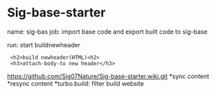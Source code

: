# Sig-base-starter
name: sig-bas
 job: import base code and export built code to sig-base

 run: start
    <html>buildnewheader</html>
     
     <h2>build newheader(HTML)<h2>
     <h3>attach-body-to new header</h3>
https://github.com/Sig07Nature/Sig-base-starter.wiki.git
*sync content
*resync content
*turbo.build: filter build website
